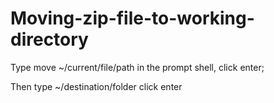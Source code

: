 # Moving-zip-file-to-working-directory

Type   move ~/current/file/path   in the prompt shell, click enter;

Then type  ~/destination/folder   click enter

